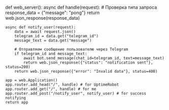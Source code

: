 def web_server():
    async def handle(request):
        # Проверка типа запроса
        response_data = {"message": "pong"}
        return web.json_response(response_data)
    
    async def notify_user(request):
        data = await request.json()
        telegram_id = data.get("telegram_id")
        message_text = data.get("message")

        # Отправляем сообщение пользователю через Telegram
        if telegram_id and message_text:
            await bot.send_message(chat_id=telegram_id, text=message_text)
            return web.json_response({"status": "notification sent"}, status=200)
        return web.json_response({"error": "Invalid data"}, status=400)

    app = web.Application()
    app.router.add_head("/", handle) # for UptimeRobot
    app.router.add_get("/", handle) # for me
    app.router.add_post("/notify_user", notify_user) # for success notifying
    return app
